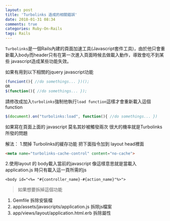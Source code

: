 ```yaml
---
layout: post
title: 'Turbolinks 造成的相關錯誤'
date: 2018-01-31 08:34
comments: true
categories: Ruby-On-Rails
tags: Rails
---
```

`Turbolinks`是一個Rails內建的頁面加速工具(Javascript套件工具)，由於他只會重新載入body而header只有在第一次進入頁面時候去做載入動作，導致會吃不到某些 javascript造成某些功能失效。

如果有用到以下相關的jquery javascript功能
```js
(funciont(){ //do somethings... })();
OR
$(function(){ //do somethings... });
```
請修改成加入`turbolinks`強制他執行`load function`這樣才會重新載入這個function
```js
$(document).on("turbolinks:load", function(){ //do somethings... })
```
如果寫在頁面上面的 javascript 莫名其妙被觸發兩次 很大的機率就是Turbolinks所發的問題

解法：
1.關掉 Turbolinks的緩存功能 把下面指令加到 layout head裡面
```HTML
<meta name="turbolinks-cache-control" content="no-cache">
```
2.使用layout 的 body載入當前的javascript 像這樣意思就是當載入 application.js 時只有載入這一頁所需的js
```erb
<body id="<%= "#{controller_name}-#{action_name}"%>">
```

> 如果想要拆掉這個功能
1. Gemfile 拆除安裝檔
2. app/assets/javascripts/application.js 拆除js檔案
3. app/views/layout/application.html.erb 拆除屬性